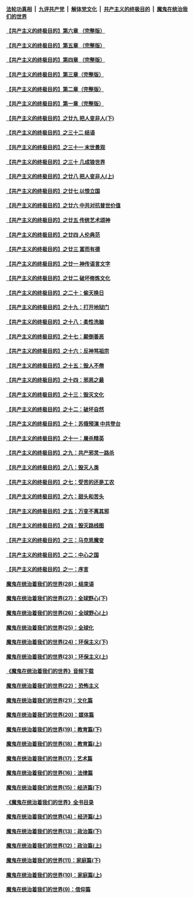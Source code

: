 

####  [法轮功真相](../../../../basic/blob/master/README.md?t=05102001) &nbsp;|&nbsp; [九评共产党](../../../../9ping.md/blob/master/README.md?t=05102001) &nbsp;|&nbsp; [解体党文化](../../../../jtdwh.md/blob/master/README.md?t=05102001)  &nbsp;|&nbsp; [共产主义的终极目的](../../../../gczydzjmd.md/blob/master/README.md?t=05102001) &nbsp;|&nbsp; [魔鬼在统治我们的世界](../../../../mgztzwmdsj.md/blob/master/README.md?t=05102001) 

#### [【共产主义的终极目的】第六章 （完整版）](../pages/nsc422/n11428913.md?t=05102001) 

#### [【共产主义的终极目的】第五章 （完整版）](../pages/nsc422/n11428912.md?t=05102001) 

#### [【共产主义的终极目的】第四章 （完整版）](../pages/nsc422/n11428907.md?t=05102001) 

#### [【共产主义的终极目的】第三章（完整版）](../pages/nsc422/n11428848.md?t=05102001) 

#### [【共产主义的终极目的】第二章（完整版）](../pages/nsc422/n11428831.md?t=05102001) 

#### [【共产主义的终极目的】第一章（完整版）](../pages/nsc422/n11417651.md?t=05102001) 

#### [【共产主义的终极目的】之廿九 把人变非人(下)](../pages/nsc422/n11344140.md?t=05102001) 

#### [【共产主义的终极目的】之三十二 结语](../pages/nsc422/n11360535.md?t=05102001) 

#### [【共产主义的终极目的】之三十一 末世景观](../pages/nsc422/n11351129.md?t=05102001) 

#### [【共产主义的终极目的】之三十 几成狼世界](../pages/nsc422/n11348280.md?t=05102001) 

#### [【共产主义的终极目的】之廿八 把人变非人(上)](../pages/nsc422/n11340492.md?t=05102001) 

#### [【共产主义的终极目的】之廿七 以恨立国](../pages/nsc422/n11336944.md?t=05102001) 

#### [【共产主义的终极目的】之廿六 中共对抗普世价值](../pages/nsc422/n11324785.md?t=05102001) 

#### [【共产主义的终极目的】之廿五 传统艺术颂神](../pages/nsc422/n11296396.md?t=05102001) 

#### [【共产主义的终极目的】之廿四 人伦典范](../pages/nsc422/n11296397.md?t=05102001) 

#### [【共产主义的终极目的】之廿三 富而有德](../pages/nsc422/n11283598.md?t=05102001) 

#### [【共产主义的终极目的】之廿一 神传语言文字](../pages/nsc422/n11263265.md?t=05102001) 

#### [【共产主义的终极目的】之廿二 破坏修炼文化](../pages/nsc422/n11245728.md?t=05102001) 

#### [【共产主义的终极目的】之二十：偷天换日](../pages/nsc422/n11238846.md?t=05102001) 

#### [【共产主义的终极目的】之十九：打开地狱门](../pages/nsc422/n11206376.md?t=05102001) 

#### [【共产主义的终极目的】之十八：柔性洗脑](../pages/nsc422/n11199994.md?t=05102001) 

#### [【共产主义的终极目的】之十七：颠倒善恶](../pages/nsc422/n11179782.md?t=05102001) 

#### [【共产主义的终极目的】之十六：反神骂祖宗](../pages/nsc422/n11166798.md?t=05102001) 

#### [【共产主义的终极目的】之十五：毁人不倦](../pages/nsc422/n11166792.md?t=05102001) 

#### [【共产主义的终极目的】之十四：邪恶之最](../pages/nsc422/n11150249.md?t=05102001) 

#### [【共产主义的终极目的】之十三：毁灭文化](../pages/nsc422/n11135227.md?t=05102001) 

#### [【共产主义的终极目的】之十二：破坏自然](../pages/nsc422/n11135214.md?t=05102001) 

#### [【共产主义的终极目的】之十：苏俄预演 中共登台](../pages/nsc422/n11118424.md?t=05102001) 

#### [【共产主义的终极目的】之十一：屠杀精英](../pages/nsc422/n11118442.md?t=05102001) 

#### [【共产主义的终极目的】之九：共产邪灵一路杀](../pages/nsc422/n11114139.md?t=05102001) 

#### [【共产主义的终极目的】之八：毁灭人类](../pages/nsc422/n11108503.md?t=05102001) 

#### [【共产主义的终极目的】之七：受苦的还是工农](../pages/nsc422/n11101809.md?t=05102001) 

#### [【共产主义的终极目的】之六：甜头和苦头](../pages/nsc422/n11096971.md?t=05102001) 

#### [【共产主义的终极目的】之五：万变不离其邪](../pages/nsc422/n11091285.md?t=05102001) 

#### [【共产主义的终极目的】之四：毁灭路线图](../pages/nsc422/n11086284.md?t=05102001) 

#### [【共产主义的终极目的】之三：马克思魔变](../pages/nsc422/n11061941.md?t=05102001) 

#### [【共产主义的终极目的】之二：中心之国](../pages/nsc422/n11047728.md?t=05102001) 

#### [【共产主义的终极目的】之一：序言](../pages/nsc422/n11086077.md?t=05102001) 

#### [魔鬼在统治着我们的世界(28)：结束语](../pages/nsc422/n10936246.md?t=05102001) 

#### [魔鬼在统治着我们的世界(27)：全球野心(下)](../pages/nsc422/n10928319.md?t=05102001) 

#### [魔鬼在统治着我们的世界(26)：全球野心(上)](../pages/nsc422/n10900318.md?t=05102001) 

#### [魔鬼在统治着我们的世界(25)：全球化](../pages/nsc422/n10788205.md?t=05102001) 

#### [魔鬼在统治着我们的世界(24)：环保主义(下)](../pages/nsc422/n10695307.md?t=05102001) 

#### [魔鬼在统治着我们的世界(23)：环保主义(上)](../pages/nsc422/n10688613.md?t=05102001) 

#### [《魔鬼在统治着我们的世界》音频下载](../pages/nsc422/n10635553.md?t=05102001) 

#### [魔鬼在统治着我们的世界(22)：恐怖主义](../pages/nsc422/n10614727.md?t=05102001) 

#### [魔鬼在统治着我们的世界(21)：文化篇](../pages/nsc422/n10597706.md?t=05102001) 

#### [魔鬼在统治着我们的世界(20)：媒体篇](../pages/nsc422/n10586579.md?t=05102001) 

#### [魔鬼在统治着我们的世界(19)：教育篇(下)](../pages/nsc422/n10564808.md?t=05102001) 

#### [魔鬼在统治着我们的世界(18)：教育篇(上)](../pages/nsc422/n10526970.md?t=05102001) 

#### [魔鬼在统治着我们的世界(17)：艺术篇](../pages/nsc422/n10499093.md?t=05102001) 

#### [魔鬼在统治着我们的世界(16)：法律篇](../pages/nsc422/n10485969.md?t=05102001) 

#### [魔鬼在统治着我们的世界(15)：经济篇(下)](../pages/nsc422/n10469975.md?t=05102001) 

#### [《魔鬼在统治着我们的世界》全书目录](../pages/nsc422/n10464261.md?t=05102001) 

#### [魔鬼在统治着我们的世界(14)：经济篇(上)](../pages/nsc422/n10457370.md?t=05102001) 

#### [魔鬼在统治着我们的世界(13)：政治篇(下)](../pages/nsc422/n10448270.md?t=05102001) 

#### [魔鬼在统治着我们的世界(12)：政治篇(上)](../pages/nsc422/n10444576.md?t=05102001) 

#### [魔鬼在统治着我们的世界(11)：家庭篇(下)](../pages/nsc422/n10440961.md?t=05102001) 

#### [魔鬼在统治着我们的世界(10)：家庭篇(上)](../pages/nsc422/n10435448.md?t=05102001) 

#### [魔鬼在统治着我们的世界(9)：信仰篇](../pages/nsc422/n10432159.md?t=05102001) 

